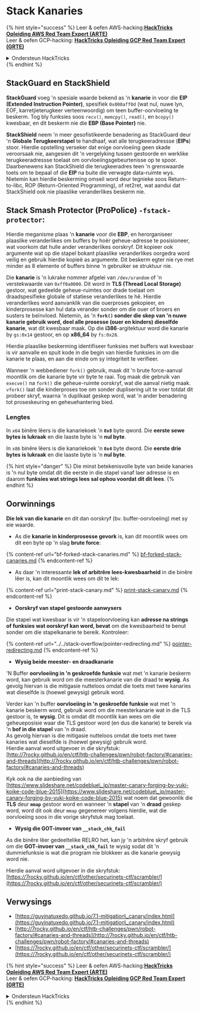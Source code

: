 # Stack Kanaries

{% hint style="success" %}
Leer & oefen AWS-hacking:<img src="/.gitbook/assets/arte.png" alt="" data-size="line">[**HackTricks Opleiding AWS Red Team Expert (ARTE)**](https://training.hacktricks.xyz/courses/arte)<img src="/.gitbook/assets/arte.png" alt="" data-size="line">\
Leer & oefen GCP-hacking: <img src="/.gitbook/assets/grte.png" alt="" data-size="line">[**HackTricks Opleiding GCP Red Team Expert (GRTE)**<img src="/.gitbook/assets/grte.png" alt="" data-size="line">](https://training.hacktricks.xyz/courses/grte)

<details>

<summary>Ondersteun HackTricks</summary>

* Controleer de [**abonnementsplannen**](https://github.com/sponsors/carlospolop)!
* **Sluit aan by die** 💬 [**Discord-groep**](https://discord.gg/hRep4RUj7f) of die [**telegram-groep**](https://t.me/peass) of **volg** ons op **Twitter** 🐦 [**@hacktricks\_live**](https://twitter.com/hacktricks\_live)**.**
* **Deel hacking-truuks deur PR's in te dien by die** [**HackTricks**](https://github.com/carlospolop/hacktricks) en [**HackTricks Cloud**](https://github.com/carlospolop/hacktricks-cloud) github-opslag.

</details>
{% endhint %}

## **StackGuard en StackShield**

**StackGuard** voeg 'n spesiale waarde bekend as 'n **kanarie** in voor die **EIP (Extended Instruction Pointer)**, spesifiek `0x000aff0d` (wat nul, nuwe lyn, EOF, karretjieterugkeer verteenwoordig) om teen buffer-oorvloeiing te beskerm. Tog bly funksies soos `recv()`, `memcpy()`, `read()`, en `bcopy()` kwesbaar, en dit beskerm nie die **EBP (Base Pointer)** nie.

**StackShield** neem 'n meer gesofistikeerde benadering as StackGuard deur 'n **Globale Terugkeerstapel** te handhaaf, wat alle terugkeeradressse (**EIPs**) stoor. Hierdie opstelling verseker dat enige oorvloeiing geen skade veroorsaak nie, aangesien dit 'n vergelyking tussen gestoorde en werklike terugkeeradressse toelaat om oorvloeiingsgebeurtenisse op te spoor. Daarbenewens kan StackShield die terugkeeradres teen 'n grenswaarde toets om te bepaal of die **EIP** na buite die verwagte data-ruimte wys. Nietemin kan hierdie beskerming omseil word deur tegnieke soos Return-to-libc, ROP (Return-Oriented Programming), of ret2ret, wat aandui dat StackShield ook nie plaaslike veranderlikes beskerm nie.

## **Stack Smash Protector (ProPolice) `-fstack-protector`:**

Hierdie meganisme plaas 'n **kanarie** voor die **EBP**, en herorganiseer plaaslike veranderlikes om buffers by hoër geheue-adresse te posisioneer, wat voorkom dat hulle ander veranderlikes oorskryf. Dit kopieer ook argumente wat op die stapel bokant plaaslike veranderlikes oorgedra word veilig en gebruik hierdie kopieë as argumente. Dit beskerm egter nie rye met minder as 8 elemente of buffers binne 'n gebruiker se struktuur nie.

Die **kanarie** is 'n lukrake nommer afgelei van `/dev/urandom` of 'n verstekwaarde van `0xff0a0000`. Dit word in **TLS (Thread Local Storage)** gestoor, wat gedeelde geheue-ruimtes oor drade toelaat om draadspesifieke globale of statiese veranderlikes te hê. Hierdie veranderlikes word aanvanklik van die ouerproses gekopieer, en kinderprosesse kan hul data verander sonder om die ouer of broers en susters te beïnvloed. Nietemin, as 'n **`fork()` sonder die skep van 'n nuwe kanarie gebruik word, deel alle prosesse (ouer en kinders) dieselfde kanarie**, wat dit kwesbaar maak. Op die **i386**-argitektuur word die kanarie by `gs:0x14` gestoor, en op **x86\_64** by `fs:0x28`.

Hierdie plaaslike beskerming identifiseer funksies met buffers wat kwesbaar is vir aanvalle en spuit kode in die begin van hierdie funksies in om die kanarie te plaas, en aan die einde om sy integriteit te verifieer.

Wanneer 'n webbediener `fork()` gebruik, maak dit 'n brute force-aanval moontlik om die kanarie byte vir byte te raai. Tog maak die gebruik van `execve()` na `fork()` die geheue-ruimte oorskryf, wat die aanval nietig maak. `vfork()` laat die kinderproses toe om sonder duplisering uit te voer totdat dit probeer skryf, waarna 'n duplikaat geskep word, wat 'n ander benadering tot proseskeuring en geheuehantering bied.

### Lengtes

In `x64` binêre lêers is die kanariekoek 'n **`0x8`** byte qword. Die **eerste sewe bytes is lukraak** en die laaste byte is 'n **nul byte**.

In `x86` binêre lêers is die kanariekoek 'n **`0x4`** byte dword. Die **eerste drie bytes is lukraak** en die laaste byte is 'n **nul byte**.

{% hint style="danger" %}
Die minst betekenisvolle byte van beide kanaries is 'n nul byte omdat dit die eerste in die stapel vanaf laer adresse is en daarom **funksies wat strings lees sal ophou voordat dit dit lees**.
{% endhint %}

## Oorwinnings

**Die lek van die kanarie** en dit dan oorskryf (bv. buffer-oorvloeiing) met sy eie waarde.

* As die **kanarie in kinderprosesse gevork** is, kan dit moontlik wees om dit een byte op 'n slag **brute force**:

{% content-ref url="bf-forked-stack-canaries.md" %}
[bf-forked-stack-canaries.md](bf-forked-stack-canaries.md)
{% endcontent-ref %}

* As daar 'n interessante **lek of arbitrêre lees-kwesbaarheid** in die binêre lêer is, kan dit moontlik wees om dit te lek:

{% content-ref url="print-stack-canary.md" %}
[print-stack-canary.md](print-stack-canary.md)
{% endcontent-ref %}

* **Oorskryf van stapel gestoorde aanwysers**

Die stapel wat kwesbaar is vir 'n stapeloorvloeiing kan **adresse na strings of funksies wat oorskryf kan word, bevat** om die kwesbaarheid te benut sonder om die stapelkanarie te bereik. Kontroleer:

{% content-ref url="../../stack-overflow/pointer-redirecting.md" %}
[pointer-redirecting.md](../../stack-overflow/pointer-redirecting.md)
{% endcontent-ref %}

* **Wysig beide meester- en draadkanarie**

'N Buffer **oorvloeiing in 'n geskroefde funksie** wat met 'n kanarie beskerm word, kan gebruik word om die meesterkanarie van die draad te **wysig**. As gevolg hiervan is die mitigasie nutteloos omdat die toets met twee kanaries wat dieselfde is (hoewel gewysig) gebruik word.

Verder kan 'n buffer **oorvloeiing in 'n geskroefde funksie** wat met 'n kanarie beskerm word, gebruik word om die meesterkanarie wat in die TLS gestoor is, te **wysig**. Dit is omdat dit moontlik kan wees om die geheueposisie waar die TLS gestoor word (en dus die kanarie) te bereik via 'n **bof in die stapel** van 'n draad.\
As gevolg hiervan is die mitigasie nutteloos omdat die toets met twee kanaries wat dieselfde is (hoewel gewysig) gebruik word.\
Hierdie aanval word uitgevoer in die skryfstuk: [http://7rocky.github.io/en/ctf/htb-challenges/pwn/robot-factory/#canaries-and-threads](http://7rocky.github.io/en/ctf/htb-challenges/pwn/robot-factory/#canaries-and-threads)

Kyk ook na die aanbieding van [https://www.slideshare.net/codeblue\_jp/master-canary-forging-by-yuki-koike-code-blue-2015](https://www.slideshare.net/codeblue\_jp/master-canary-forging-by-yuki-koike-code-blue-2015) wat noem dat gewoonlik die **TLS** deur **`mmap`** gestoor word en wanneer 'n **stapel** van 'n **draad** geskep word, word dit ook deur `mmap` gegenereer volgens hierdie, wat die oorvloeiing soos in die vorige skryfstuk mag toelaat.

* **Wysig die GOT-invoer van `__stack_chk_fail`**

As die binêre lêer gedeeltelike RELRO het, kan jy 'n arbitrêre skryf gebruik om die **GOT-invoer van `__stack_chk_fail`** te wysig sodat dit 'n dummiefunksie is wat die program nie blokkeer as die kanarie gewysig word nie.

Hierdie aanval word uitgevoer in die skryfstuk: [https://7rocky.github.io/en/ctf/other/securinets-ctf/scrambler/](https://7rocky.github.io/en/ctf/other/securinets-ctf/scrambler/)
## Verwysings

* [https://guyinatuxedo.github.io/7.1-mitigation\_canary/index.html](https://guyinatuxedo.github.io/7.1-mitigation\_canary/index.html)
* [http://7rocky.github.io/en/ctf/htb-challenges/pwn/robot-factory/#canaries-and-threads](http://7rocky.github.io/en/ctf/htb-challenges/pwn/robot-factory/#canaries-and-threads)
* [https://7rocky.github.io/en/ctf/other/securinets-ctf/scrambler/](https://7rocky.github.io/en/ctf/other/securinets-ctf/scrambler/)

{% hint style="success" %}
Leer & oefen AWS-hacking:<img src="/.gitbook/assets/arte.png" alt="" data-size="line">[**HackTricks Opleiding AWS Red Team Expert (ARTE)**](https://training.hacktricks.xyz/courses/arte)<img src="/.gitbook/assets/arte.png" alt="" data-size="line">\
Leer & oefen GCP-hacking: <img src="/.gitbook/assets/grte.png" alt="" data-size="line">[**HackTricks Opleiding GCP Red Team Expert (GRTE)**<img src="/.gitbook/assets/grte.png" alt="" data-size="line">](https://training.hacktricks.xyz/courses/grte)

<details>

<summary>Ondersteun HackTricks</summary>

* Kontroleer die [**inskrywingsplanne**](https://github.com/sponsors/carlospolop)!
* **Sluit aan by die** 💬 [**Discord-groep**](https://discord.gg/hRep4RUj7f) of die [**telegram-groep**](https://t.me/peass) of **volg** ons op **Twitter** 🐦 [**@hacktricks\_live**](https://twitter.com/hacktricks\_live)**.**
* **Deel hacktruuks deur PR's in te dien by die** [**HackTricks**](https://github.com/carlospolop/hacktricks) en [**HackTricks Cloud**](https://github.com/carlospolop/hacktricks-cloud) github-opslag.

</details>
{% endhint %}
